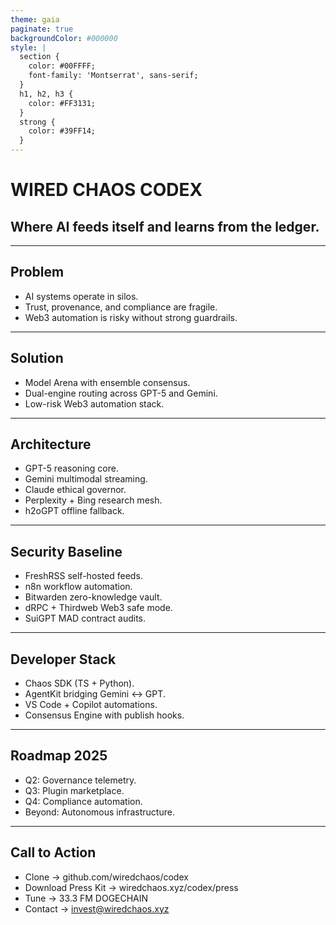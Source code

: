 ```yaml
---
theme: gaia
paginate: true
backgroundColor: #000000
style: |
  section {
    color: #00FFFF;
    font-family: 'Montserrat', sans-serif;
  }
  h1, h2, h3 {
    color: #FF3131;
  }
  strong {
    color: #39FF14;
  }
---
```


# WIRED CHAOS CODEX
## Where AI feeds itself and learns from the ledger.

---

## Problem
- AI systems operate in silos.
- Trust, provenance, and compliance are fragile.
- Web3 automation is risky without strong guardrails.

---

## Solution
- Model Arena with ensemble consensus.
- Dual-engine routing across GPT-5 and Gemini.
- Low-risk Web3 automation stack.

---

## Architecture
- GPT-5 reasoning core.
- Gemini multimodal streaming.
- Claude ethical governor.
- Perplexity + Bing research mesh.
- h2oGPT offline fallback.

---

## Security Baseline
- FreshRSS self-hosted feeds.
- n8n workflow automation.
- Bitwarden zero-knowledge vault.
- dRPC + Thirdweb Web3 safe mode.
- SuiGPT MAD contract audits.

---

## Developer Stack
- Chaos SDK (TS + Python).
- AgentKit bridging Gemini ↔ GPT.
- VS Code + Copilot automations.
- Consensus Engine with publish hooks.

---

## Roadmap 2025
- Q2: Governance telemetry.
- Q3: Plugin marketplace.
- Q4: Compliance automation.
- Beyond: Autonomous infrastructure.

---

## Call to Action
- Clone → github.com/wiredchaos/codex
- Download Press Kit → wiredchaos.xyz/codex/press
- Tune → 33.3 FM DOGECHAIN
- Contact → invest@wiredchaos.xyz
